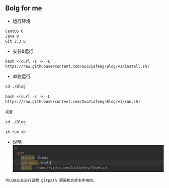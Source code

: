 ## Bolg for me 

+ 运行环境
~~~
CentOS 6 
Java 8
Git 2.3.0 
~~~

+ 安装&运行
~~~
bash <(curl -s -k -L https://raw.githubusercontent.com/GuoJiafeng/Blog/v1/install.sh)
~~~

+ 单独运行

~~~
cd ./Blog

bash <(curl -s -k -L https://raw.githubusercontent.com/GuoJiafeng/Blog/v1/run.sh)

或者

cd ./Blog

sh run.sh
~~~

+ 说明
![1595821345232](1595821345232.png)

~~~
可以在此处进行设置,gitpath 需要和仓库名字相同。
~~~



